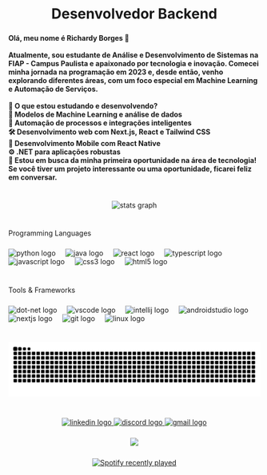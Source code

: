 <h1 align="center">Desenvolvedor Backend</h1>

###

<h4 align="left">Olá, meu nome é Richardy Borges 👋<br><br>Atualmente, sou estudante de Análise e Desenvolvimento de Sistemas na FIAP - Campus Paulista e apaixonado por tecnologia e inovação. Comecei minha jornada na programação em 2023 e, desde então, venho explorando diferentes áreas, com um foco especial em Machine Learning e Automação de Serviços.<br><br>📌 O que estou estudando e desenvolvendo?<br>🚀 Modelos de Machine Learning e análise de dados<br>🤖 Automação de processos e integrações inteligentes<br>🛠️ Desenvolvimento web com Next.js, React e Tailwind CSS<br>📱 Desenvolvimento Mobile com React Native<br>⚙️ .NET para aplicações robustas<br>💼 Estou em busca da minha primeira oportunidade na área de tecnologia! Se você tiver um projeto interessante ou uma oportunidade, ficarei feliz em conversar.</h4>

###

<h1 align="left"></h1>

###

<div align="center">
  <img src="https://github-readme-stats.vercel.app/api?username=RichardyBS&hide_title=true&hide_rank=false&show_icons=true&include_all_commits=true&count_private=true&disable_animations=false&theme=aura&locale=pt-br&hide_border=true&order=1" height="160" alt="stats graph"  />
</div>

###

<h1 align="left"></h1>

###

<p align="left">Programming Languages</p>

###

<div align="left">
  <img src="https://cdn.jsdelivr.net/gh/devicons/devicon/icons/python/python-original.svg" height="40" alt="python logo"  />
  <img width="12" />
  <img src="https://cdn.jsdelivr.net/gh/devicons/devicon/icons/java/java-original.svg" height="40" alt="java logo"  />
  <img width="12" />
  <img src="https://cdn.jsdelivr.net/gh/devicons/devicon/icons/react/react-original.svg" height="40" alt="react logo"  />
  <img width="12" />
  <img src="https://cdn.jsdelivr.net/gh/devicons/devicon/icons/typescript/typescript-original.svg" height="40" alt="typescript logo"  />
  <img width="12" />
  <img src="https://cdn.jsdelivr.net/gh/devicons/devicon/icons/javascript/javascript-original.svg" height="40" alt="javascript logo"  />
  <img width="12" />
  <img src="https://cdn.jsdelivr.net/gh/devicons/devicon/icons/css3/css3-original.svg" height="40" alt="css3 logo"  />
  <img width="12" />
  <img src="https://cdn.jsdelivr.net/gh/devicons/devicon/icons/html5/html5-original.svg" height="40" alt="html5 logo"  />
</div>

###

<h1 align="left"></h1>

###

<p align="left">Tools & Frameworks</p>

###

<div align="left">
  <img src="https://cdn.jsdelivr.net/gh/devicons/devicon/icons/dot-net/dot-net-original.svg" height="40" alt="dot-net logo"  />
  <img width="12" />
  <img src="https://cdn.jsdelivr.net/gh/devicons/devicon/icons/vscode/vscode-original.svg" height="40" alt="vscode logo"  />
  <img width="12" />
  <img src="https://cdn.jsdelivr.net/gh/devicons/devicon/icons/intellij/intellij-original.svg" height="40" alt="intellij logo"  />
  <img width="12" />
  <img src="https://cdn.jsdelivr.net/gh/devicons/devicon/icons/androidstudio/androidstudio-original.svg" height="40" alt="androidstudio logo"  />
  <img width="12" />
  <img src="https://cdn.jsdelivr.net/gh/devicons/devicon/icons/nextjs/nextjs-original.svg" height="40" alt="nextjs logo"  />
  <img width="12" />
  <img src="https://cdn.jsdelivr.net/gh/devicons/devicon/icons/git/git-original.svg" height="40" alt="git logo"  />
  <img width="12" />
  <img src="https://cdn.jsdelivr.net/gh/devicons/devicon/icons/linux/linux-original.svg" height="40" alt="linux logo"  />
</div>

###

<h1 align="left"></h1>

###

<img src="https://raw.githubusercontent.com/RichardyBS/RichardyBS/output/snake.svg" alt="Snake animation" />

###

<h1 align="left"></h1>

###

<div align="center">
  <a href="https://www.linkedin.com/in/richardybs/" target="_blank">
    <img src="https://raw.githubusercontent.com/maurodesouza/profile-readme-generator/master/src/assets/icons/social/linkedin/default.svg" width="52" height="40" alt="linkedin logo"  />
  </a>
  <a href="https://discord.com/users/zznagi" target="_blank">
    <img src="https://raw.githubusercontent.com/maurodesouza/profile-readme-generator/master/src/assets/icons/social/discord/default.svg" width="52" height="40" alt="discord logo"  />
  </a>
  <a href="richardybsoficial@gmail.com" target="_blank">
    <img src="https://raw.githubusercontent.com/maurodesouza/profile-readme-generator/master/src/assets/icons/social/gmail/default.svg" width="52" height="40" alt="gmail logo"  />
  </a>
</div>

###

<div align="center">
  <img height="200" src="https://media0.giphy.com/media/v1.Y2lkPTc5MGI3NjExN211aDB0dnRyOW5zMTJwbXlsc3htaWpudGFqamljbTNzY2ZqbTY3diZlcD12MV9pbnRlcm5hbF9naWZfYnlfaWQmY3Q9Zw/b29IZK1dP4aWs/giphy.gif"  />
</div>

###

<div align="center">
  <a href="https://open.spotify.com/user/212dfjcrlhjievhvsvbkdewui">
    <img src="https://spotify-recently-played-readme.vercel.app/api?user=212dfjcrlhjievhvsvbkdewui&count=3&unique=true" alt="Spotify recently played"  />
  </a>
</div>

###
